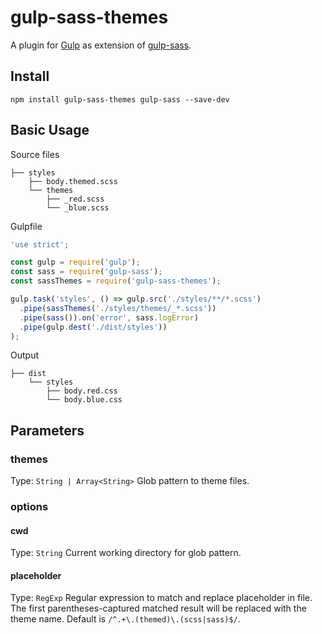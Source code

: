 # gulp-sass-themes

A plugin for [Gulp](https://github.com/gulpjs/gulp) as extension of [gulp-sass](https://github.com/dlmanning/gulp-sass).

## Install

```
npm install gulp-sass-themes gulp-sass --save-dev
```

## Basic Usage

Source files
```
├── styles
    ├── body.themed.scss
    └── themes
        ├── _red.scss
        └── _blue.scss
```

Gulpfile
```javascript
'use strict';

const gulp = require('gulp');
const sass = require('gulp-sass');
const sassThemes = require('gulp-sass-themes');

gulp.task('styles', () => gulp.src('./styles/**/*.scss')
  .pipe(sassThemes('./styles/themes/_*.scss'))
  .pipe(sass()).on('error', sass.logError)
  .pipe(gulp.dest('./dist/styles'))
);
```

Output
```
├── dist
    └── styles
        ├── body.red.css
        └── body.blue.css
```

## Parameters

### themes
Type: `String | Array<String>`
Glob pattern to theme files.

### options

#### cwd
Type: `String`
Current working directory for glob pattern.

#### placeholder
Type: `RegExp`
Regular expression to match and replace placeholder in file. The first parentheses-captured matched result will be replaced with the theme name.
Default is `/^.+\.(themed)\.(scss|sass)$/`.
